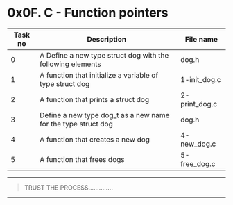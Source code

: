 # 0x0F. C - Function pointers

| Task no | Description                                                   | File name     |
| ------- | ------------------------------------------------------------- | ------------- |
| 0       | A Define a new type struct dog with the following elements    | dog.h         |
| 1       | A function that initialize a variable of type struct dog      | 1-init_dog.c  |
| 2       | A function that prints a struct dog                           | 2-print_dog.c |
| 3       | Define a new type dog_t as a new name for the type struct dog | dog.h         |
| 4       | A function that creates a new dog                             | 4-new_dog.c   |
| 5       | A function that frees dogs                                    | 5-free_dog.c  |

---

> TRUST THE PROCESS..............

---
